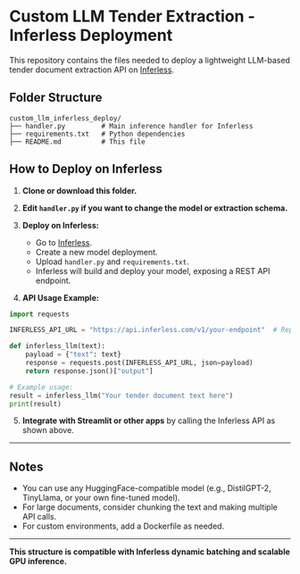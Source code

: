 # Custom LLM Tender Extraction - Inferless Deployment

This repository contains the files needed to deploy a lightweight LLM-based tender document extraction API on [Inferless](https://inferless.com/).

## Folder Structure

```
custom_llm_inferless_deploy/
├── handler.py         # Main inference handler for Inferless
├── requirements.txt   # Python dependencies
├── README.md          # This file
```

## How to Deploy on Inferless

1. **Clone or download this folder.**

2. **Edit `handler.py` if you want to change the model or extraction schema.**

3. **Deploy on Inferless:**
   - Go to [Inferless](https://inferless.com/).
   - Create a new model deployment.
   - Upload `handler.py` and `requirements.txt`.
   - Inferless will build and deploy your model, exposing a REST API endpoint.

4. **API Usage Example:**

```python
import requests

INFERLESS_API_URL = "https://api.inferless.com/v1/your-endpoint"  # Replace with your endpoint

def inferless_llm(text):
    payload = {"text": text}
    response = requests.post(INFERLESS_API_URL, json=payload)
    return response.json()["output"]

# Example usage:
result = inferless_llm("Your tender document text here")
print(result)
```

5. **Integrate with Streamlit or other apps** by calling the Inferless API as shown above.

---

## Notes

- You can use any HuggingFace-compatible model (e.g., DistilGPT-2, TinyLlama, or your own fine-tuned model).
- For large documents, consider chunking the text and making multiple API calls.
- For custom environments, add a Dockerfile as needed.

---

**This structure is compatible with Inferless dynamic batching and scalable GPU inference.**
